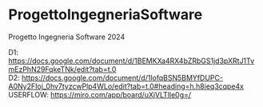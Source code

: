 # ProgettoIngegneriaSoftware
Progetto Ingegneria Software 2024

D1: https://docs.google.com/document/d/1BEMKXa4RX4bZRbGS1jd3pXRtJ1TvmEzPhN29FqkeTNk/edit?tab=t.0                              
D2: https://docs.google.com/document/d/1lofqBSN5BMYfDUPC-A0Ny2FIoj_0hv7tyzcwPlp4WLo/edit?tab=t.0#heading=h.h8ieq3cqpe4x                                                            
USERFLOW: https://miro.com/app/board/uXjVLTlle0g=/


